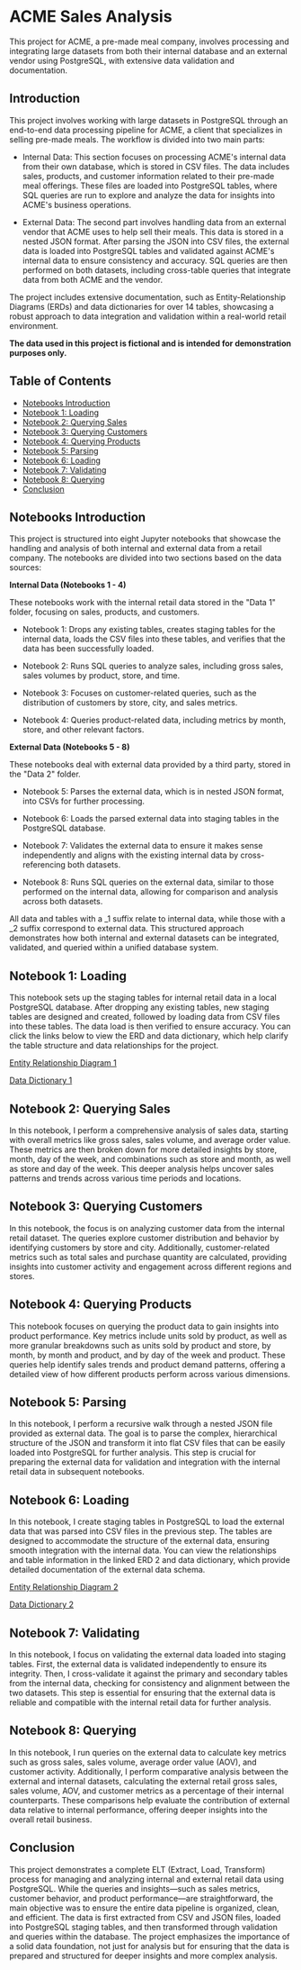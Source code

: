 # ACME Sales Analysis

This project for ACME, a pre-made meal company, involves processing and integrating large datasets from both their internal database and an external vendor using PostgreSQL, with extensive data validation and documentation. 

## Introduction

This project involves working with large datasets in PostgreSQL through an end-to-end data processing pipeline for ACME, a client that specializes in selling pre-made meals. The workflow is divided into two main parts:

- Internal Data: This section focuses on processing ACME's internal data from their own database, which is stored in CSV files. The data includes sales, products, and customer information related to their pre-made meal offerings. These files are loaded into PostgreSQL tables, where SQL queries are run to explore and analyze the data for insights into ACME's business operations.

- External Data: The second part involves handling data from an external vendor that ACME uses to help sell their meals. This data is stored in a nested JSON format. After parsing the JSON into CSV files, the external data is loaded into PostgreSQL tables and validated against ACME's internal data to ensure consistency and accuracy. SQL queries are then performed on both datasets, including cross-table queries that integrate data from both ACME and the vendor.

The project includes extensive documentation, such as Entity-Relationship Diagrams (ERDs) and data dictionaries for over 14 tables, showcasing a robust approach to data integration and validation within a real-world retail environment.

**The data used in this project is fictional and is intended for demonstration purposes only.**

## Table of Contents

- [Notebooks Introduction](#notebooks-introduction)
- [Notebook 1: Loading](#notebook-1-loading)
- [Notebook 2: Querying Sales](#notebook-2-querying-sales)
- [Notebook 3: Querying Customers](#notebook-3-querying-customers)
- [Notebook 4: Querying Products](#notebook-4-querying-products)
- [Notebook 5: Parsing](#notebook-5-parsing)
- [Notebook 6: Loading](#notebook-6-loading)
- [Notebook 7: Validating](#notebook-7-validating)
- [Notebook 8: Querying](#notebook-8-querying)
- [Conclusion](#conclusion)

## Notebooks Introduction
 
This project is structured into eight Jupyter notebooks that showcase the handling and analysis of both internal and external data from a retail company. The notebooks are divided into two sections based on the data sources:

**Internal Data (Notebooks 1 - 4)**

These notebooks work with the internal retail data stored in the "Data 1" folder, focusing on sales, products, and customers.

- Notebook 1: Drops any existing tables, creates staging tables for the internal data, loads the CSV files into these tables, and verifies that the data has been successfully loaded.

- Notebook 2: Runs SQL queries to analyze sales, including gross sales, sales volumes by product, store, and time.

- Notebook 3: Focuses on customer-related queries, such as the distribution of customers by store, city, and sales metrics.

- Notebook 4: Queries product-related data, including metrics by month, store, and other relevant factors.

**External Data (Notebooks 5 - 8)**

These notebooks deal with external data provided by a third party, stored in the "Data 2" folder.

- Notebook 5: Parses the external data, which is in nested JSON format, into CSVs for further processing.

- Notebook 6: Loads the parsed external data into staging tables in the PostgreSQL database.

- Notebook 7: Validates the external data to ensure it makes sense independently and aligns with the existing internal data by cross-referencing both datasets.

- Notebook 8: Runs SQL queries on the external data, similar to those performed on the internal data, allowing for comparison and analysis across both datasets.

All data and tables with a _1 suffix relate to internal data, while those with a _2 suffix correspond to external data. This structured approach demonstrates how both internal and external datasets can be integrated, validated, and queried within a unified database system.

## Notebook 1: Loading

This notebook sets up the staging tables for internal retail data in a local PostgreSQL database. After dropping any existing tables, new staging tables are designed and created, followed by loading data from CSV files into these tables. The data load is then verified to ensure accuracy. You can click the links below to view the ERD and data dictionary, which help clarify the table structure and data relationships for the project.

[Entity Relationship Diagram 1](Data%201/Entity%20Relationship%20Diagram%201.pdf)


[Data Dictionary 1](Data%201/Data%20Dictionary%201.pdf)

## Notebook 2: Querying Sales

In this notebook, I perform a comprehensive analysis of sales data, starting with overall metrics like gross sales, sales volume, and average order value. These metrics are then broken down for more detailed insights by store, month, day of the week, and combinations such as store and month, as well as store and day of the week. This deeper analysis helps uncover sales patterns and trends across various time periods and locations.

## Notebook 3: Querying Customers

In this notebook, the focus is on analyzing customer data from the internal retail dataset. The queries explore customer distribution and behavior by identifying customers by store and city. Additionally, customer-related metrics such as total sales and purchase quantity are calculated, providing insights into customer activity and engagement across different regions and stores.

## Notebook 4: Querying Products

This notebook focuses on querying the product data to gain insights into product performance. Key metrics include units sold by product, as well as more granular breakdowns such as units sold by product and store, by month, by month and product, and by day of the week and product. These queries help identify sales trends and product demand patterns, offering a detailed view of how different products perform across various dimensions.

## Notebook 5: Parsing

In this notebook, I perform a recursive walk through a nested JSON file provided as external data. The goal is to parse the complex, hierarchical structure of the JSON and transform it into flat CSV files that can be easily loaded into PostgreSQL for further analysis. This step is crucial for preparing the external data for validation and integration with the internal retail data in subsequent notebooks.

## Notebook 6: Loading

In this notebook, I create staging tables in PostgreSQL to load the external data that was parsed into CSV files in the previous step. The tables are designed to accommodate the structure of the external data, ensuring smooth integration with the internal data. You can view the relationships and table information in the linked ERD 2 and data dictionary, which provide detailed documentation of the external data schema.

[Entity Relationship Diagram 2](Data%202/Entity%20Relationship%20Diagram%202.pdf)


[Data Dictionary 2](Data%202/Data%20Dictionary%202.pdf)

## Notebook 7: Validating

In this notebook, I focus on validating the external data loaded into staging tables. First, the external data is validated independently to ensure its integrity. Then, I cross-validate it against the primary and secondary tables from the internal data, checking for consistency and alignment between the two datasets. This step is essential for ensuring that the external data is reliable and compatible with the internal retail data for further analysis.

## Notebook 8: Querying

In this notebook, I run queries on the external data to calculate key metrics such as gross sales, sales volume, average order value (AOV), and customer activity. Additionally, I perform comparative analysis between the external and internal datasets, calculating the external retail gross sales, sales volume, AOV, and customer metrics as a percentage of their internal counterparts. These comparisons help evaluate the contribution of external data relative to internal performance, offering deeper insights into the overall retail business.

## Conclusion

This project demonstrates a complete ELT (Extract, Load, Transform) process for managing and analyzing internal and external retail data using PostgreSQL. While the queries and insights—such as sales metrics, customer behavior, and product performance—are straightforward, the main objective was to ensure the entire data pipeline is organized, clean, and efficient. The data is first extracted from CSV and JSON files, loaded into PostgreSQL staging tables, and then transformed through validation and queries within the database. The project emphasizes the importance of a solid data foundation, not just for analysis but for ensuring that the data is prepared and structured for deeper insights and more complex analysis.